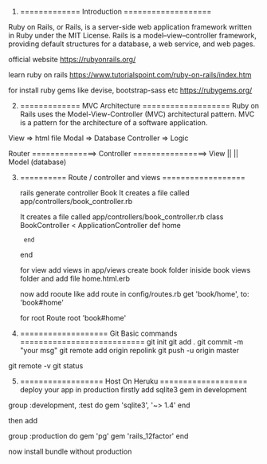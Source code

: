 1. ============= Introduction =================== 

Ruby on Rails, or Rails, is a server-side web application framework written in Ruby under the MIT License. Rails is a model–view–controller framework, providing default structures for a database, a web service, and web pages. 

official website 
https://rubyonrails.org/

learn ruby on rails
https://www.tutorialspoint.com/ruby-on-rails/index.htm

for install ruby gems like devise, bootstrap-sass etc
https://rubygems.org/
 
2. ============= MVC Architecture ===================
Ruby on Rails uses the Model-View-Controller (MVC) architectural pattern. MVC is a pattern for the architecture of a software application.

View => html file
Modal => Database
Controller => Logic

Router ==============> Controller ================> View
                            ||
                            ||
                        Model (database)

3. ========== Route / controller and views ==================

    rails generate controller Book
    It creates a file called app/controllers/book_controller.rb

    It creates a file called app/controllers/book_controller.rb
    class BookController < ApplicationController
        def home 

        end 
    end

    for view
    add views in app/views
    create book folder iniside book views folder and add file home.html.erb 

    now add rooute like 
    add route in config/routes.rb
    get 'book/home', to: 'book#home'

    for root Route
    root 'book#home'

4. =================== Git Basic commands ===========================
git init 
git add . 
git commit -m "your msg"
git remote add origin repolink 
git push -u origin master 

git remote -v 
git status

5. ================== Host On Heruku ===================
deploy your app in production 
firstly add 
sqlite3 gem in development 

group :development, :test do
  gem 'sqlite3', '~> 1.4'
end 

then 
add

group :production do
  gem 'pg'
  gem 'rails_12factor'
end

now install bundle without production 




